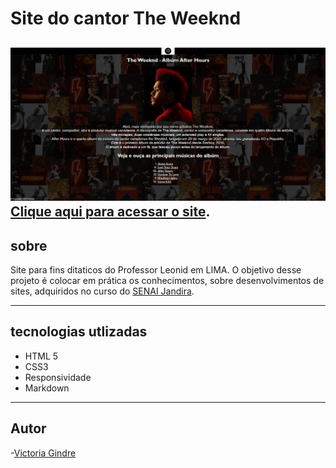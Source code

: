 # Site do cantor The Weeknd


![](./img/readme.PNG)
[Clique aqui para acessar o site](https://github.com/vickr-g/projeto-site-the-weeknd).
---
## sobre

Site para fins ditaticos do Professor Leonid em LIMA.
O objetivo desse projeto é colocar em prática os conhecimentos, sobre desenvolvimentos de sites, adquiridos no curso do [SENAI Jandira](https://jandira.sp.senai.br/).

---
## tecnologias utlizadas
- HTML 5
- CSS3
- Responsividade
- Markdown

---
## Autor
-[Victoria Gindre](https://github.com/vickr-g)
